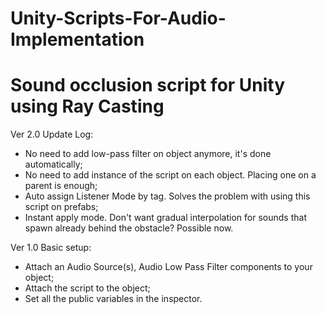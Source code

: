 # Unity-Scripts-For-Audio-Implementation





# Sound occlusion script for Unity using Ray Casting
Ver 2.0 
Update Log:
- No need to add low-pass filter on object anymore, it's done automatically;
- No need to add instance of the script on each object. Placing one on a parent is enough;
- Auto assign Listener Mode by tag. Solves the problem with using this script on prefabs;
- Instant apply mode. Don't want gradual interpolation for sounds that spawn already behind the obstacle? Possible now.

Ver 1.0 
Basic setup:
- Attach an Audio Source(s), Audio Low Pass Filter components  to your object;
- Attach the script to the object;
- Set all the public variables in the inspector.
